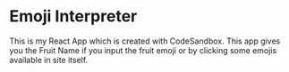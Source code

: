 # Emoji Interpreter
This is my React App which is created with CodeSandbox. This app gives you the Fruit Name if you input the fruit emoji or by clicking some emojis available in site itself.
